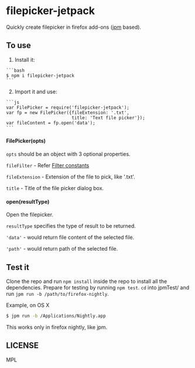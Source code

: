 filepicker-jetpack
================

Quickly create filepicker in firefox add-ons ([jpm](https://github.com/mozilla/jpm) based).

## To use

  1. Install it:

    ```bash
    $ npm i filepicker-jetpack
    ```

  2. Import it and use:

    ```js
    var FilePicker = require('filepicker-jetpack');
    var fp = new FilePicker({fileExtension: '.txt',
                             title: 'Text file picker'});
    var fileContent = fp.open('data');
    ```

#### FilePicker(opts)

`opts` should be an object with 3 optional properties.

`fileFilter` - Refer [Filter constants](https://developer.mozilla.org/en-US/docs/Mozilla/Tech/XPCOM/Reference/Interface/nsIFilePicker#Constants)

`fileExtension` - Extension of the file to pick, like '.txt'.

`title` - Title of the file picker dialog box.


#### open(resultType)

Open the filepicker.

`resultType` specifies the type of result to be returned.

`'data'` - would return file content of the selected file.

`'path'` - would return path of the selected file.

## Test it

Clone the repo and run `npm install` inside the repo to install all the dependencies. Prepare for testing by running `npm test`. `cd` into jpmTest/ and run `jpm run -b /path/to/firefox-nightly`.

Example, on OS X

```bash
$ jpm run -b /Applications/Nightly.app
```
This works only in firefox nightly, like jpm.


## LICENSE

MPL
